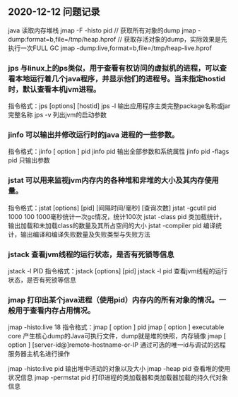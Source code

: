 ## 2020-12-12 问题记录
java 读取内存堆栈
jmap -F -histo pid
// 获取所有对象的dump
jmap -dump:format=b,file=/tmp/heap.hprof <PID>
// 获取存活对象的dump，实际效果是先执行一次FULL GC
jmap -dump:live,format=b,file=/tmp/heap-live.hprof <PID>

### jps 与linux上的ps类似，用于查看有权访问的虚拟机的进程，可以查看本地运行着几个java程序，并显示他们的进程号。当未指定hostid时，默认查看本机jvm进程。
指令格式：jps [options] [hostid]
jps -l
输出应用程序主类完整package名称或jar完整名称
jps -v
列出jvm的启动参数

### jinfo 可以输出并修改运行时的java 进程的一些参数。
指令格式：jinfo [ option ] pid
jinfo pid
输出全部参数和系统属性
jinfo pid -flags pid
只输出参数

### jstat 可以用来监视jvm内存内的各种堆和非堆的大小及其内存使用量。
指令格式：jstat [options] [pid] [间隔时间/毫秒] [查询次数]
jstat -gcutil pid 1000 100
1000毫秒统计一次gc情况，统计100次
jstat -class pid
类加载统计，输出加载和未加载class的数量及其所占空间的大小
jstat -compiler pid
编译统计，输出编译和编译失败数量及失败类型与失败方法

### jstack 查看jvm线程的运行状态，是否有死锁等信息
jstack -l PID
指令格式：jstack [options] [pid]
jstack -l pid
查看jvm线程的运行状态，是否有死锁等信息

### jmap 打印出某个java进程（使用pid）内存内的所有对象的情况。一般用于查看内存占用情况。
jmap -histo:live 18
指令格式：jmap [ option ] pid
jmap [ option ] executable core
产生核心dump的Java可执行文件，dump就是堆的快照，内存镜像
jmap [ option ] [server-id@]remote-hostname-or-IP
通过可选的唯一id与调试的远程服务器主机名进行操作

jmap -histo:live pid
输出堆中活动的对象以及大小
jmap -heap pid
查看堆的使用状况信息
jmap -permstat pid
打印进程的类加载器和类加载器加载的持久代对象信息